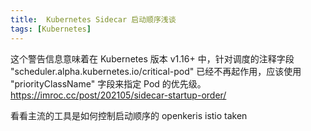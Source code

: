 ```yaml
---
title:  Kubernetes Sidecar 启动顺序浅谈
tags: [Kubernetes]
---
```

这个警告信息意味着在 Kubernetes 版本 v1.16+ 中，针对调度的注释字段 "scheduler.alpha.kubernetes.io/critical-pod" 已经不再起作用，应该使用 "priorityClassName" 字段来指定 Pod 的优先级。
https://imroc.cc/post/202105/sidecar-startup-order/


看看主流的工具是如何控制启动顺序的 openkeris istio taken